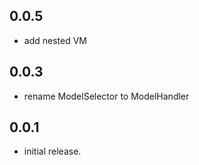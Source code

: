 ## 0.0.5
- add nested VM

## 0.0.3
- rename ModelSelector to ModelHandler

## 0.0.1
- initial release.
